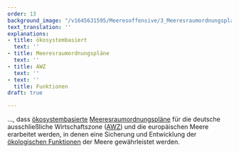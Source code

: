 ```yaml
---
order: 13
background_image: "/v1645631595/Meeresoffensive/3_Meeresraumordnungsplan_moritz-kindler-unsplash_dblkkt.jpg"
text_translation: ''
explanations:
- title: ökosystembasiert
  text: ''
- title: Meeresraumordnungspläne
  text: ''
- title: AWZ
  text: ''
- text: ''
  title: Funktionen
draft: true

---
```

…, dass [ökosystembasierte](# "ökosystembasiert") [Meeres­raumordnungspläne](# "Meeresraumordnungspläne") für die deutsche ausschließliche Wirtschaftszone ([AWZ](# "AWZ")) und die europäischen Meere erarbeitet werden, in denen eine Sicherung und Entwicklung der [ökologischen Funktionen](# "Funktionen") der Meere gewährleistet werden.